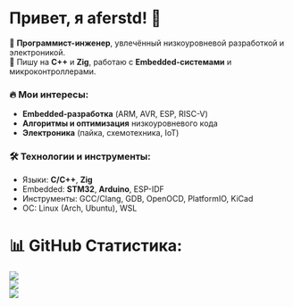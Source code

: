 # Привет, я aferstd! 👋

🚀 **Программист-инженер**, увлечённый низкоуровневой разработкой и электроникой.  
🔧 Пишу на **C++** и **Zig**, работаю с **Embedded-системами** и микроконтроллерами.  

### 🔥 Мои интересы:
- **Embedded-разработка** (ARM, AVR, ESP, RISC-V)  
- **Алгоритмы и оптимизация** низкоуровневого кода  
- **Электроника** (пайка, схемотехника, IoT)  

### 🛠️ Технологии и инструменты:
- Языки: **C/C++**, **Zig**
- Embedded: **STM32**, **Arduino**, ESP-IDF
- Инструменты: GCC/Clang, GDB, OpenOCD, PlatformIO, KiCad  
- ОС: Linux (Arch, Ubuntu), WSL

# 📊 GitHub Статистика:
![](https://github-readme-stats.vercel.app/api?username=aferstd&theme=dark&hide_border=false&include_all_commits=false&count_private=false)<br/>
![](https://nirzak-streak-stats.vercel.app/?user=aferstd&theme=dark&hide_border=false)<br/>
![](https://github-readme-stats.vercel.app/api/top-langs/?username=aferstd&theme=dark&hide_border=false&include_all_commits=false&count_private=false&layout=compact)
